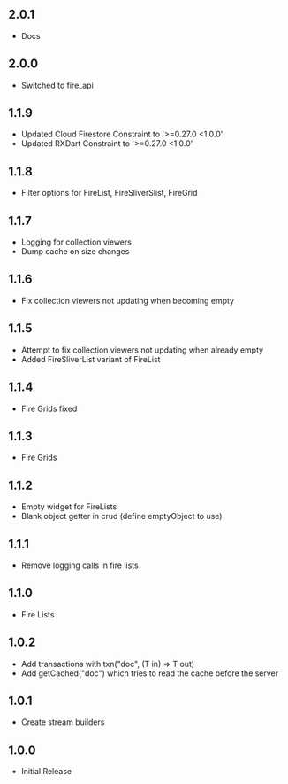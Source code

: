 ## 2.0.1
* Docs

## 2.0.0
* Switched to fire_api

## 1.1.9
* Updated Cloud Firestore Constraint to '>=0.27.0 <1.0.0'
* Updated RXDart Constraint to '>=0.27.0 <1.0.0'

## 1.1.8

* Filter options for FireList, FireSliverSlist, FireGrid

## 1.1.7

* Logging for collection viewers
* Dump cache on size changes

## 1.1.6

* Fix collection viewers not updating when becoming empty

## 1.1.5

* Attempt to fix collection viewers not updating when already empty
* Added FireSliverList<T> variant of FireList<T>

## 1.1.4

* Fire Grids fixed

## 1.1.3

* Fire Grids


## 1.1.2

* Empty widget for FireLists
* Blank object getter in crud (define emptyObject to use)

## 1.1.1

* Remove logging calls in fire lists

## 1.1.0

* Fire Lists

## 1.0.2

* Add transactions with txn("doc", (T in) => T out)
* Add getCached("doc") which tries to read the cache before the server


## 1.0.1

* Create stream builders

## 1.0.0

* Initial Release
